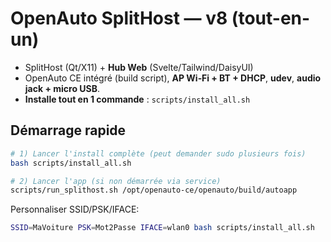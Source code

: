 # OpenAuto SplitHost — v8 (tout-en-un)
- SplitHost (Qt/X11) + **Hub Web** (Svelte/Tailwind/DaisyUI)
- OpenAuto CE intégré (build script), **AP Wi‑Fi + BT + DHCP**, **udev**, **audio jack + micro USB**.
- **Installe tout en 1 commande** : `scripts/install_all.sh`

## Démarrage rapide
```bash
# 1) Lancer l'install complète (peut demander sudo plusieurs fois)
bash scripts/install_all.sh

# 2) Lancer l'app (si non démarrée via service)
scripts/run_splithost.sh /opt/openauto-ce/openauto/build/autoapp
```
Personnaliser SSID/PSK/IFACE:
```bash
SSID=MaVoiture PSK=Mot2Passe IFACE=wlan0 bash scripts/install_all.sh
```
